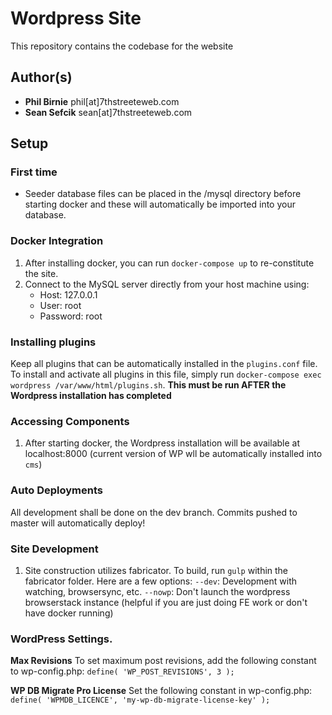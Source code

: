 # Wordpress Site

This repository contains the codebase for the website

## Author(s)

* **Phil Birnie** phil[at]7thstreeteweb.com
* **Sean Sefcik** sean[at]7thstreeteweb.com

## Setup

### First time
* Seeder database files can be placed in the /mysql directory before starting docker and these will automatically be imported into your database.

### Docker Integration
1.  After installing docker, you can run `docker-compose up` to re-constitute the site.
2.  Connect to the MySQL server directly from your host machine using:
    * Host: 127.0.0.1
    * User: root
    * Password: root

### Installing plugins

Keep all plugins that can be automatically installed in the `plugins.conf` file.  To install and activate all plugins in this file, simply run `docker-compose exec wordpress /var/www/html/plugins.sh`.  **This must be run AFTER the Wordpress installation has completed**

### Accessing Components

1. After starting docker, the Wordpress installation will be available at localhost:8000 (current version of WP wll be automatically installed into `cms`)


### Auto Deployments

All development shall be done on the dev branch.  Commits pushed to master will automatically deploy!


### Site Development

1. Site construction utilizes fabricator.  To build, run `gulp` within the fabricator folder. Here are a few options:
    `--dev`: Development with watching, browsersync, etc.
    `--nowp`: Don't launch the wordpress browserstack instance (helpful if you are just doing FE work or don't have docker running)


### WordPress Settings.
**Max Revisions**
To set maximum post revisions, add the following constant to wp-config.php:
`define( 'WP_POST_REVISIONS', 3 );`

**WP DB Migrate Pro License**
Set the following constant in wp-config.php:
`define( 'WPMDB_LICENCE', 'my-wp-db-migrate-license-key' );`
